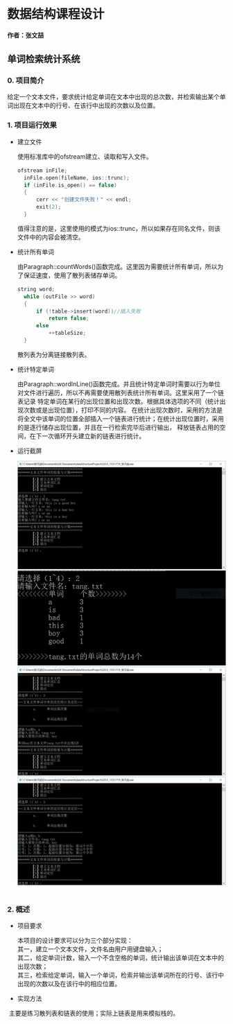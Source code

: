 # 数据结构课程设计

#### 作者：张文喆

## 单词检索统计系统

### 0. 项目简介  
给定一个文本文件，要求统计给定单词在文本中出现的总次数，并检索输出某个单词出现在文本中的行号、在该行中出现的次数以及位置。

### 1. 项目运行效果

- 建立文件

  使用标准库中的ofstream建立、读取和写入文件。  
  ```c++
  ofstream inFile;
	inFile.open(fileName, ios::trunc);
	if (inFile.is_open() == false)
	{
		cerr << "创建文件失败！" << endl;
		exit(2);
	}
  ```
  值得注意的是，这里使用的模式为ios::trunc，所以如果存在同名文件，则该文件中的内容会被清空。
  
- 统计所有单词

  由Paragraph::countWords()函数完成。这里因为需要统计所有单词，所以为了保证速度，使用了散列表储存单词。
  ```c++
  string word;
	while (outFile >> word)
	{
		if (!table->insert(word))//插入失败
			return false;
		else
			++tableSize;
	}
  ```
  散列表为分离链接散列表。
  
- 统计特定单词

  由Paragraph::wordInLine()函数完成。并且统计特定单词时需要以行为单位对文件进行遍历，所以不再需要使用散列表统计所有单词。这里采用了一个链表记录
  特定单词在某行的出现位置和出现次数。根据具体选项的不同（统计出现次数或是出现位置），打印不同的内容。
  在统计出现次数时，采用的方法是将全文中该单词的位置全部插入一个链表进行统计；在统计出现位置时，采用的是逐行储存出现位置，并且在一行检索完毕后进行输出，
  释放链表占用的空间，在下一次循环开头建立新的链表进行统计。
  
- 运行截屏

  ![image](https://github.com/pancerZH/dataStructureProject/blob/master/Q5/image/buildFile.PNG)
  ![image](https://github.com/pancerZH/dataStructureProject/blob/master/Q5/image/totalWords.PNG)
  ![image](https://github.com/pancerZH/dataStructureProject/blob/master/Q5/image/timeCount.PNG)
  ![image](https://github.com/pancerZH/dataStructureProject/blob/master/Q5/image/positionCheck.PNG)
  
### 2. 概述

- 项目要求  

  本项目的设计要求可以分为三个部分实现：  
  其一，建立一个文本文件，文件名由用户用键盘输入；  
  其二，给定单词计数，输入一个不含空格的单词，统计输出该单词在文本中的出现次数；  
  其三，检索给定单词，输入一个单词，检索并输出该单词所在的行号、该行中出现的次数以及在该行中的相应位置。 
  
- 实现方法

  主要是练习散列表和链表的使用；实际上链表是用来模拟栈的。
  
